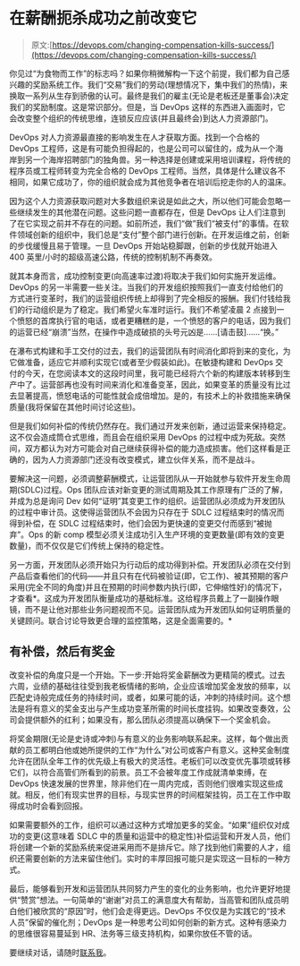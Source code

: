# 在薪酬扼杀成功之前改变它

> 原文:[https://devops.com/changing-compensation-kills-success/](https://devops.com/changing-compensation-kills-success/)

你见过“为食物而工作”的标志吗？如果你稍微解构一下这个前提，我们都为自己感兴趣的奖励系统工作。我们“交易”我们的劳动(理想情况下，集中我们的热情)，来换取一系列从生存到骄傲的认可。最终是我们的雇主(无论是老板还是董事会)决定我们的奖励制度。这是常识部分。但是，当 DevOps 这样的东西进入画面时，它会改变整个组织的传统思维，连锁反应应该(并且最终会)到达人力资源部门。

DevOps 对人力资源最直接的影响发生在人才获取方面。找到一个合格的 DevOps 工程师，这是有可能负担得起的，也是公司可以留住的，成为从一个海岸到另一个海岸招聘部门的独角兽。另一种选择是创建或采用培训课程，将传统的程序员或工程师转变为完全合格的 DevOps 工程师。当然，具体是什么建议各不相同，如果它成功了，你的组织就会成为其他竞争者在培训后挖走你的人的温床。

因为这个人力资源获取问题对大多数组织来说是如此之大，所以他们可能会忽略一些继续发生的其他潜在问题。这些问题一直都存在，但是 DevOps 让人们注意到了在它实现之前并不存在的问题。如前所述，我们“做”我们“被支付”的事情。在软件领域创新的组织中，我们总是“支付”整个部门进行创新。在开发运维之前，创新的步伐缓慢且易于管理。一旦 DevOps 开始站稳脚跟，创新的步伐就开始进入 400 英里/小时的超级高速公路，传统的控制机制不再奏效。

就其本身而言，成功控制变更(向高速率过渡)将取决于我们如何实施开发运维。DevOps 的另一半需要一些关注。当我们的开发组织按照我们一直支付给他们的方式进行变革时，我们的运营组织传统上却得到了完全相反的报酬。我们付钱给我们的行动组织是为了稳定。我们希望火车准时运行。我们不希望凌晨 2 点接到一个愤怒的首席执行官的电话，或者更糟糕的是，一个愤怒的客户的电话，因为我们的运营已经“崩溃”当然，在操作中造成破损的头号元凶是……[请击鼓]……“换。”

在瀑布式构建和手工交付的过去，我们的运营团队有时间消化即将到来的变化，为它做准备，适应它并顺利实现它(或者至少假装如此)。在敏捷构建和 DevOps 交付的今天，在您阅读本文的这段时间里，我可能已经将六个新的构建版本转移到生产中了。运营部再也没有时间来消化和准备变革，因此，如果变革的质量没有比过去显著提高，愤怒电话的可能性就会成倍增加。是的，有技术上的补救措施来确保质量(我将保留在其他时间讨论这些)。

但是我们如何补偿的传统仍然存在。我们通过开发来创新，通过运营来保持稳定。这不仅会造成筒仓式思维，而且会在组织采用 DevOps 的过程中成为死敌。突然间，双方都认为对方可能会对自己继续获得补偿的能力造成损害。他们这样看是正确的，因为人力资源部门还没有改变模式，建立伙伴关系，而不是战斗。

要解决这一问题，必须调整薪酬模式，让运营团队从一开始就参与软件开发生命周期(SDLC)过程。Ops 团队应该对新变更的测试周期及其工作原理有广泛的了解，并成为总是询问 Dev 如何“证明”其变更工作的组织。运营团队必须成为开发团队的过程中审计员。这使得运营团队不会因为只存在于 SDLC 过程结束时的情况而得到补偿，在 SDLC 过程结束时，他们会因为更快速的变更交付而感到“被抛弃”。Ops 的新 comp 模型必须关注成功引入生产环境的变更数量(即有效的变更数量)，而不仅仅是它们传统上保持的稳定性。

另一方面，开发团队必须开始只为行动后的成功得到补偿。开发团队必须在交付到产品后查看他们的代码——并且只有在代码被验证(即，它工作)、被其预期的客户采用(完全不同的角度)并且在预期的时间参数内执行(即，它伸缩性好)的情况下，才查看*。这成为开发团队衡量成功的基础标准。这给程序员戴上了一副操作眼镜，而不是让他对那些业务问题视而不见。运营团队成为开发团队如何证明质量的关键顾问。联合讨论导致更合理的监控策略，这是全面需要的。*

## 有补偿，然后有奖金

改变补偿的角度只是一个开始。下一步:开始将奖金薪酬改为更精简的模式。过去六周，业绩的基础往往受到我老板情绪的影响，企业应该增加奖金发放的频率，以匹配史诗般完成任务的持续时间，或者，如果可能的话，冲刺的持续时间。这个想法是将有意义的奖金支出与产生成功变革所需的时间长度挂钩。如果改变奏效，公司会提供额外的红利；如果没有，那么团队必须提高以确保下一个奖金机会。

将奖金期限(无论是史诗或冲刺)与有意义的业务影响联系起来。这样，每个做出贡献的员工都明白他或她所提供的工作“为什么”对公司或客户有意义。这种奖金制度允许在团队全年工作的优先级上有极大的灵活性。老板们可以改变优先事项或转移它们，以符合高管们所看到的前景。员工不会被年度工作成就清单束缚，在 DevOps 快速发展的世界里，除非他们在一周内完成，否则他们很难实现这些成就。相反，他们有现实世界的目标，与现实世界的时间框架挂钩，员工在工作中取得成功时会看到回报。

如果需要额外的工作，组织可以通过这种方式增加更多的奖金。“如果”组织仅对成功的变更(这意味着 SDLC 中的质量和运营中的稳定性)补偿运营和开发人员，他们将创建一个新的奖励系统来促进采用而不是排斥它。除了找到他们需要的人才，组织还需要创新的方法来留住他们。实时的丰厚回报可能只是实现这一目标的一种方式。

最后，能够看到开发和运营团队共同努力产生的变化的业务影响，也允许更好地提供“赞赏”想法。一句简单的“谢谢”对员工的满意度大有帮助，当高管和团队成员明白他们被欣赏的“原因”时，他们会走得更远。DevOps 不仅仅是为实践它的“技术人员”保留的催化剂；DevOps 是一种思考公司如何创新的新方式。这种有感染力的思维很容易蔓延到 HR、法务等三级支持机构，如果你放任不管的话。

要继续对话，请随时[联系我](/cdn-cgi/l/email-protection#0368716a70776a626d2d6d666f706c6d436b6c776e626a6f2d606c6e)。